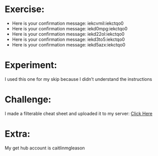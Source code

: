 # Exercise: 
- Here is your confirmation message: iekcvmil:iekctqo0
- Here is your confirmation message: iekd0mpg:iekctqo0
- Here is your confirmation message: iekd22ol:iekctqo0
- Here is your confirmation message: iekd3to5:iekctqo0
- Here is your confirmation message: iekd5azx:iekctqo0

# Experiment:
I used this one for my skip because I didn’t understand the instructions

# Challenge:
I made a filterable cheat sheet and uploaded it to my server:
[Click Here](http://caitlingleason.com/cheatsheet.html)

# Extra: 
My get hub account is caitlinmgleason 

